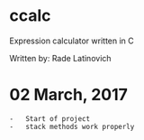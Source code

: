 # ccalc
Expression calculator written in C

Written by: Rade Latinovich


# 02 March, 2017
	-	Start of project
	-	stack methods work properly
